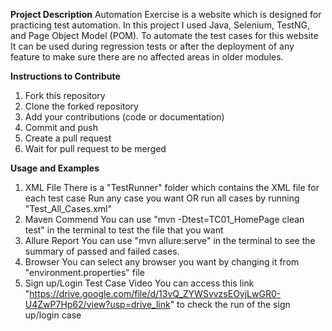 **Project Description**
Automation Exercise is a website which is designed for practicing test automation.
In this project I used Java, Selenium, TestNG, and Page Object Model (POM). To automate the test cases for this website
It can be used during regression tests or after the deployment of any feature to make sure there are no affected areas in older modules.

**Instructions to Contribute**
1. Fork this repository
2. Clone the forked repository
3. Add your contributions (code or documentation)
4. Commit and push
5. Create a pull request
6. Wait for pull request to be merged

**Usage and Examples**
1. XML File
There is a "TestRunner" folder which contains the XML file for each test case
Run any case you want OR run all cases by running "Test_All_Cases.xml"
2. Maven Commend
You can use "mvn -Dtest=TC01_HomePage clean test" in the terminal to test the file that you want
3. Allure Report
You can use "mvn allure:serve" in the terminal to see the summary of passed and failed cases.
4. Browser 
You can select any browser you want by changing it from "environment.properties" file
5. Sign up/Login Test Case Video
You can access this link "https://drive.google.com/file/d/13vQ_ZYWSvvzsEOyjLwGR0-U4ZwP7Hp62/view?usp=drive_link" to check the run of the sign up/login case 

